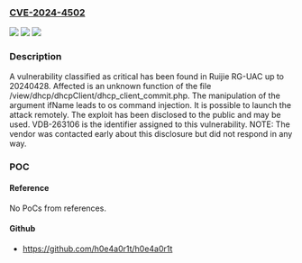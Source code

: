 ### [CVE-2024-4502](https://cve.mitre.org/cgi-bin/cvename.cgi?name=CVE-2024-4502)
![](https://img.shields.io/static/v1?label=Product&message=RG-UAC&color=blue)
![](https://img.shields.io/static/v1?label=Version&message=%3D%2020240428%20&color=brighgreen)
![](https://img.shields.io/static/v1?label=Vulnerability&message=CWE-78%20OS%20Command%20Injection&color=brighgreen)

### Description

A vulnerability classified as critical has been found in Ruijie RG-UAC up to 20240428. Affected is an unknown function of the file /view/dhcp/dhcpClient/dhcp_client_commit.php. The manipulation of the argument ifName leads to os command injection. It is possible to launch the attack remotely. The exploit has been disclosed to the public and may be used. VDB-263106 is the identifier assigned to this vulnerability. NOTE: The vendor was contacted early about this disclosure but did not respond in any way.

### POC

#### Reference
No PoCs from references.

#### Github
- https://github.com/h0e4a0r1t/h0e4a0r1t

